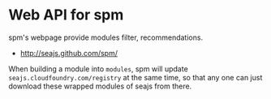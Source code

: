 Web API for spm
===============

spm's webpage provide modules filter, recommendations.

* http://seajs.github.com/spm/

When building a module into `modules`, spm will update 
`seajs.cloudfoundry.com/registry` at the same time, so that any 
one can just download these wrapped modules of seajs from there.
